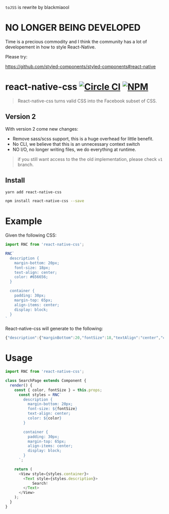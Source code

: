 `toJSS` is rewrite by blackmiaool

# NO LONGER BEING DEVELOPED
Time is a precious commodity and I think the community has a lot of developement in how to style React-Native. 

Please try: 

https://github.com/styled-components/styled-components#react-native


# react-native-css [![Circle CI](https://circleci.com/gh/sabeurthabti/react-native-css.svg?style=svg&circle-token=a140907997e6a37c6c5ec75f04e8150cef049ff6)](https://circleci.com/gh/sabeurthabti/react-native-css) [![NPM](https://img.shields.io/npm/dm/react-native-css.svg?style=flat-square)](https://www.npmjs.com/package/react-native-css)

> React-native-css turns valid CSS into the Facebook subset of CSS.

## Version 2 
With version 2 come new changes:

- Remove sass/scss support, this is a huge overhead for little benefit. 
- No CLI, we believe that this is an unnecessary context switch
- NO I/O, no longer writing files, we do everything at runtime.  

> if you still want access to the the old implementation, please check `v1` branch. 

## Install

```bash
yarn add react-native-css
```

```bash
npm install react-native-css --save
```


# Example

Given the following CSS:

``` js
import RNC from 'react-native-css';

RNC`
  description {
    margin-bottom: 20px;
    font-size: 18px;
    text-align: center;
    color: #656656;
  }

  container {
    padding: 30px;
    margin-top: 65px;
    align-items: center;
    display: block;
  }
`

```

React-native-css will generate to the following:

``` javascript
{"description":{"marginBottom":20,"fontSize":18,"textAlign":"center","color":"#656656"},"container":{"padding":30,"marginTop":65,"alignItems":"center"}}
```  
# Usage
```js
import RNC from 'react-native-css';

class SearchPage extends Component {
  render() {
    const { color, fontSize } = this.props;
      const styles = RNC`
        description {
          margin-bottom: 20px;
          font-size: ${fontSize}
          text-align: center;
          color: ${color}
        }

        container {
          padding: 30px;
          margin-top: 65px;
          align-items: center;
          display: block;
        }
      `;

    return (
      <View style={styles.container}>
        <Text style={styles.description}>
            Search!
        </Text>
      </View>
    );
  }
}

```
